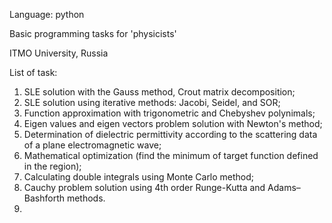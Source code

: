 Language: python

Basic programming tasks for 'physicists'

ITMO University, Russia 

List of task:

1) SLE solution with the Gauss method, Crout matrix decomposition;
2) SLE solution using iterative methods: Jacobi, Seidel, and SOR;
3) Function approximation with trigonometric and Chebyshev polynimals;
4) Eigen values and eigen vectors problem solution with Newton's method;
5) Determination of dielectric permittivity according to the scattering data of a plane electromagnetic wave;
6) Mathematical optimization (find the minimum of target function defined in the region);
7) Calculating double integrals using Monte Carlo method;
8) Cauchy problem solution using 4th order Runge-Kutta and Adams–Bashforth methods.
9) 
